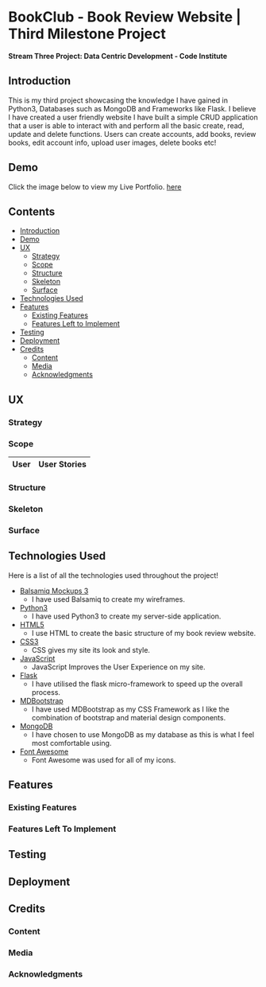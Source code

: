 # BookClub - Book Review Website | Third Milestone Project
**Stream Three Project: Data Centric Development - Code Institute**
## Introduction
This is my third project showcasing the knowledge I have gained in Python3, Databases such as MongoDB and Frameworks like Flask. I believe I have 
created a user friendly website 
I have built a simple CRUD application that a user is able to interact with and perform all the basic create, read, update and delete functions.
Users can create accounts, add books, review books, edit account info, upload user images, delete books etc! 
## Demo

Click the image below to view my Live Portfolio.
<a href="https://bookclub-ms3.herokuapp.com/">here</a>

## Contents
- [Introduction](#bookclub---book-review-website-|-third-milestone-project)
- [Demo](#demo)
- [UX](#ux)
    * [Strategy](#strategy)
    * [Scope](#scope)
    * [Structure](#structure)
    * [Skeleton](#skeleton)
    * [Surface](#surface)
- [Technologies Used](#technologies-used)
- [Features](#features)
    * [Existing Features](#existing-features)
    * [Features Left to Implement](#features-left-to-implement)
- [Testing](#testing)
- [Deployment](#deployment)
- [Credits](#credits)
    * [Content](#content)
    * [Media](#media)
    * [Acknowledgments](#acknowledgments)

## UX  
### Strategy

### Scope
| User | User Stories |
| ------ | ------ |

### Structure

### Skeleton

### Surface

## Technologies Used

Here is a list of all the technologies used throughout the project!

- [Balsamiq Mockups 3](https://balsamiq.com/)
    - I have used Balsamiq to create my wireframes.
- [Python3](https://www.python.org/download/releases/3.0/)
    - I have used Python3 to create my server-side application.
- [HTML5](https://www.w3.org/html/)
    - I use HTML to create the basic structure of my book review website.
- [CSS3](https://www.w3.org/Style/CSS/Overview.en.html)
    - CSS gives my site its look and style.
- [JavaScript](https://www.javascript.com/)
    - JavaScript Improves the User Experience on my site.
- [Flask](https://flask.palletsprojects.com/en/1.1.x/)
    - I have utilised the flask micro-framework to speed up the overall process.
- [MDBootstrap](https://mdbootstrap.com/)
    - I have used MDBootstrap as my CSS Framework as I like the combination of bootstrap and material design components.
- [MongoDB](https://www.mongodb.com/)
    - I have chosen to use MongoDB as my database as this is what I feel most comfortable using.
- [Font Awesome](https://fontawesome.com/)
    - Font Awesome was used for all of my icons.

## Features
### Existing Features

### Features Left To Implement

## Testing

## Deployment

## Credits

### Content

### Media

### Acknowledgments
